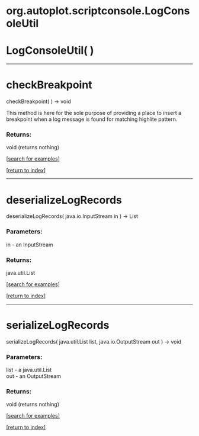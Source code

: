 # org.autoplot.scriptconsole.LogConsoleUtil



# LogConsoleUtil( )


***
<a name="checkBreakpoint"></a>
# checkBreakpoint
checkBreakpoint(  ) &rarr; void

This method is here for the sole purpose of providing a place to insert a breakpoint when a log message is found for
 matching highlite pattern.

### Returns:
void (returns nothing)


<a href="https://github.com/autoplot/dev/search?q=checkBreakpoint&unscoped_q=checkBreakpoint">[search for examples]</a>

<a href="https://github.com/autoplot/documentation/blob/master/javadoc/index-all.md">[return to index]</a>

***
<a name="deserializeLogRecords"></a>
# deserializeLogRecords
deserializeLogRecords( java.io.InputStream in ) &rarr; List



### Parameters:
in - an InputStream

### Returns:
java.util.List


<a href="https://github.com/autoplot/dev/search?q=deserializeLogRecords&unscoped_q=deserializeLogRecords">[search for examples]</a>

<a href="https://github.com/autoplot/documentation/blob/master/javadoc/index-all.md">[return to index]</a>

***
<a name="serializeLogRecords"></a>
# serializeLogRecords
serializeLogRecords( java.util.List list, java.io.OutputStream out ) &rarr; void



### Parameters:
list - a java.util.List
<br>out - an OutputStream

### Returns:
void (returns nothing)


<a href="https://github.com/autoplot/dev/search?q=serializeLogRecords&unscoped_q=serializeLogRecords">[search for examples]</a>

<a href="https://github.com/autoplot/documentation/blob/master/javadoc/index-all.md">[return to index]</a>

